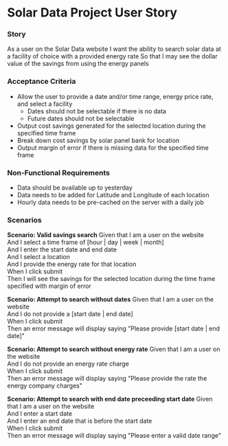 # Solar Data Project User Story

### Story
As a user on the Solar Data website
I want the ability to search solar data at a facility of choice with a provided energy rate
So that I may see the dollar value of the savings from using the energy panels

### Acceptance Criteria
* Allow the user to provide a date and/or time range, energy price rate, and select a facility
    * Dates should not be selectable if there is no data
    * Future dates should not be selectable
* Output cost savings generated for the selected location during the specified time frame
* Break down cost savings by solar panel bank for location
* Output margin of error if there is missing data for the specified time frame

### Non-Functional Requirements
* Data should be available up to yesterday
* Data needs to be added for Latitude and Longitude of each location
* Hourly data needs to be pre-cached on the server with a daily job

### Scenarios
**Scenario: Valid savings search**
Given that I am a user on the website  
And I select a time frame of [hour | day | week | month]  
And I enter the start date and end date  
And I select a location  
And I provide the energy rate for that location  
When I click submit  
Then I will see the savings for the selected location during the time frame specified with margin of error  

**Scenario: Attempt to search without dates**
Given that I am a user on the website  
And I do not provide a [start date | end date]  
When I click submit  
Then an error message will display saying "Please provide [start date | end date]"  

**Scenario: Attempt to search without energy rate**
Given that I am a user on the website  
And I do not provide an energy rate charge  
When I click submit  
Then an error message will display saying "Please provide the rate the energy company charges"  

**Scenario: Attempt to search with end date preceeding start date**
Given that I am a user on the website  
And I enter a start date  
And I enter an end date that is before the start date  
When I click submit  
Then an error message will display saying "Please enter a valid date range"  

